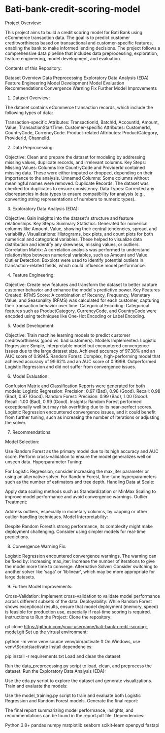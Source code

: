 # Bati-bank-credit-scoring-model

Project Overview:

This project aims to build a credit scoring model for Bati Bank using eCommerce transaction data. The goal is to predict customer creditworthiness based on transactional and customer-specific features, enabling the bank to make informed lending decisions. The project follows a comprehensive data pipeline that includes data preprocessing, exploration, feature engineering, model development, and evaluation.

Contents of this Repository:

Dataset Overview
Data Preprocessing
Exploratory Data Analysis (EDA)
Feature Engineering
Model Development
Model Evaluation
Recommendations
Convergence Warning Fix
Further Model Improvements
1. Dataset Overview:

The dataset contains eCommerce transaction records, which include the following types of data:

Transaction-specific Attributes: TransactionId, BatchId, AccountId, Amount, Value, TransactionStartTime.
Customer-specific Attributes: CustomerId, CountryCode, CurrencyCode.
Product-related Attributes: ProductCategory, ProviderId, ChannelId.

2. Data Preprocessing:

Objective: Clean and prepare the dataset for modeling by addressing missing values, duplicate records, and irrelevant columns.
Key Steps:
Missing Values: Columns like CountryCode and ProviderId contained missing data. These were either imputed or dropped, depending on their importance to the analysis.
Unnamed Columns: Some columns without meaningful names were removed.
Duplicate Records: The dataset was checked for duplicates to ensure consistency.
Data Types: Corrected any discrepancies in data types to ensure compatibility for analysis (e.g., converting string representations of numbers to numeric types).

3. Exploratory Data Analysis (EDA):

Objective: Gain insights into the dataset's structure and feature relationships.
Key Steps:
Summary Statistics: Generated for numerical columns like Amount, Value, showing their central tendencies, spread, and variability.
Visualizations: Histograms, box plots, and count plots for both numerical and categorical variables. These helped to visualize data distribution and identify any skewness, missing values, or outliers.
Correlation Matrix: A correlation analysis was performed to understand relationships between numerical variables, such as Amount and Value.
Outlier Detection: Boxplots were used to identify potential outliers in transaction-related fields, which could influence model performance.

4. Feature Engineering:

Objective: Create new features and transform the dataset to better capture customer behavior and enhance the model's predictive power.
Key Features Created:
RFMS Score: A combination of Recency, Frequency, Monetary Value, and Seasonality (RFMS) was calculated for each customer, capturing their transaction behavior over time.
Categorical Encoding: Categorical features such as ProductCategory, CurrencyCode, and CountryCode were encoded using techniques like One-Hot Encoding or Label Encoding.

5. Model Development:

Objective: Train machine learning models to predict customer creditworthiness (good vs. bad customers).
Models Implemented:
Logistic Regression:
Simple, interpretable model but encountered convergence issues due to the large dataset size.
Achieved accuracy of 97.38% and an AUC score of 0.9945.
Random Forest:
Complex, high-performing model that achieved accuracy of 99.62% and an AUC score of 0.9998.
Outperformed Logistic Regression and did not suffer from convergence issues.

6. Model Evaluation:

Confusion Matrix and Classification Reports were generated for both models:
Logistic Regression:
Precision: 0.97 (Bad), 0.98 (Good).
Recall: 0.98 (Bad), 0.97 (Good).
Random Forest:
Precision: 0.99 (Bad), 1.00 (Good).
Recall: 1.00 (Bad), 0.99 (Good).
Insights:
Random Forest performed exceptionally well but may risk overfitting due to its near-perfect scores.
Logistic Regression encountered convergence issues, and it could benefit from further tuning, such as increasing the number of iterations or adjusting the solver.

7. Recommendations:

Model Selection:

Use Random Forest as the primary model due to its high accuracy and AUC score.
Perform cross-validation to ensure the model generalizes well on unseen data.
Hyperparameter Tuning:

For Logistic Regression, consider increasing the max_iter parameter or using an alternative solver.
For Random Forest, fine-tune hyperparameters such as the number of estimators and tree depth.
Handling Data at Scale:

Apply data scaling methods such as Standardization or MinMax Scaling to improve model performance and avoid convergence warnings.
Outlier Treatment:

Address outliers, especially in monetary columns, by capping or other outlier-handling techniques.
Model Interpretability:

Despite Random Forest’s strong performance, its complexity might make deployment challenging. Consider using simpler models for real-time predictions.

8. Convergence Warning Fix:

Logistic Regression encountered convergence warnings. The warning can be fixed by:
Increasing max_iter: Increase the number of iterations to give the model more time to converge.
Alternative Solver: Consider switching to another solver like 'saga' or 'liblinear', which may be more appropriate for large datasets.

9. Further Model Improvements:

Cross-Validation:
Implement cross-validation to validate model performance across different subsets of the data.
Deployability:
While Random Forest shows exceptional results, ensure that model deployment (memory, speed) is feasible for production use, especially if real-time scoring is required.
Instructions to Run the Project:
Clone the repository:

git clone https://github.com/your-username/bati-bank-credit-scoring-model.git
Set up the virtual environment:

python -m venv venv
source venv/bin/activate  # On Windows, use venv\Scripts\activate
Install dependencies:

pip install -r requirements.txt
Load and clean the dataset:

Run the data_preprocessing.py script to load, clean, and preprocess the dataset.
Run the Exploratory Data Analysis (EDA):

Use the eda.py script to explore the dataset and generate visualizations.
Train and evaluate the models:

Use the model_training.py script to train and evaluate both Logistic Regression and Random Forest models.
Generate the final report:

The final report summarizing model performance, insights, and recommendations can be found in the report.pdf file.
Dependencies:

Python 3.8+
pandas
numpy
matplotlib
seaborn
scikit-learn
openpyxl
fastapi
